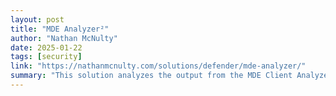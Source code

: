 ```yaml
---
layout: post
title: "MDE Analyzer²"
author: "Nathan McNulty"
date: 2025-01-22
tags: [security]
link: "https://nathanmcnulty.com/solutions/defender/mde-analyzer/"
summary: "This solution analyzes the output from the MDE Client Analyzer for common issue or things we might typically want to know for troubleshooting purposes. The initial coverage goals: Basic health chec..."
---
```

